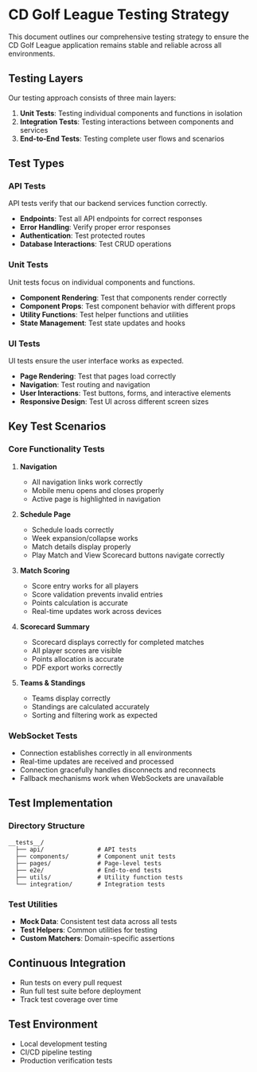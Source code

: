 # CD Golf League Testing Strategy

This document outlines our comprehensive testing strategy to ensure the CD Golf League application remains stable and reliable across all environments.

## Testing Layers

Our testing approach consists of three main layers:

1. **Unit Tests**: Testing individual components and functions in isolation
2. **Integration Tests**: Testing interactions between components and services
3. **End-to-End Tests**: Testing complete user flows and scenarios

## Test Types

### API Tests

API tests verify that our backend services function correctly.

- **Endpoints**: Test all API endpoints for correct responses
- **Error Handling**: Verify proper error responses
- **Authentication**: Test protected routes
- **Database Interactions**: Test CRUD operations

### Unit Tests

Unit tests focus on individual components and functions.

- **Component Rendering**: Test that components render correctly
- **Component Props**: Test component behavior with different props
- **Utility Functions**: Test helper functions and utilities
- **State Management**: Test state updates and hooks

### UI Tests

UI tests ensure the user interface works as expected.

- **Page Rendering**: Test that pages load correctly
- **Navigation**: Test routing and navigation
- **User Interactions**: Test buttons, forms, and interactive elements
- **Responsive Design**: Test UI across different screen sizes

## Key Test Scenarios

### Core Functionality Tests

1. **Navigation**
   - All navigation links work correctly
   - Mobile menu opens and closes properly
   - Active page is highlighted in navigation

2. **Schedule Page**
   - Schedule loads correctly
   - Week expansion/collapse works
   - Match details display properly
   - Play Match and View Scorecard buttons navigate correctly

3. **Match Scoring**
   - Score entry works for all players
   - Score validation prevents invalid entries
   - Points calculation is accurate
   - Real-time updates work across devices

4. **Scorecard Summary**
   - Scorecard displays correctly for completed matches
   - All player scores are visible
   - Points allocation is accurate
   - PDF export works correctly

5. **Teams & Standings**
   - Teams display correctly
   - Standings are calculated accurately
   - Sorting and filtering work as expected

### WebSocket Tests

- Connection establishes correctly in all environments
- Real-time updates are received and processed
- Connection gracefully handles disconnects and reconnects
- Fallback mechanisms work when WebSockets are unavailable

## Test Implementation

### Directory Structure

```
__tests__/
  ├── api/               # API tests
  ├── components/        # Component unit tests
  ├── pages/             # Page-level tests
  ├── e2e/               # End-to-end tests
  ├── utils/             # Utility function tests
  └── integration/       # Integration tests
```

### Test Utilities

- **Mock Data**: Consistent test data across all tests
- **Test Helpers**: Common utilities for testing
- **Custom Matchers**: Domain-specific assertions

## Continuous Integration

- Run tests on every pull request
- Run full test suite before deployment
- Track test coverage over time

## Test Environment

- Local development testing
- CI/CD pipeline testing
- Production verification tests
